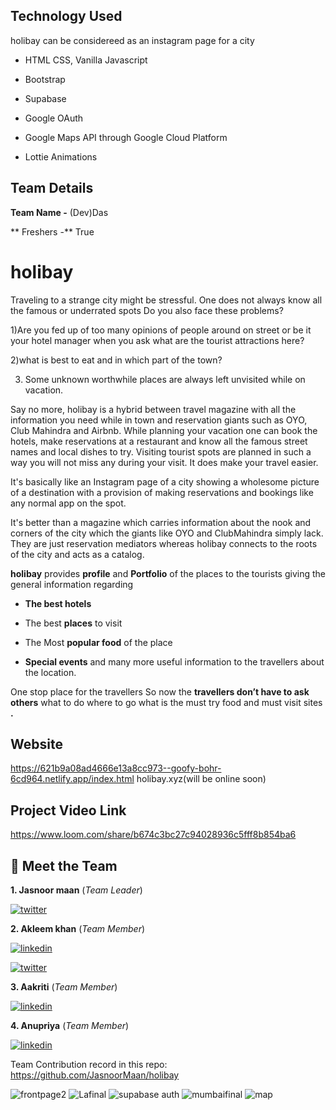 ## Technology Used
holibay can be considereed as an instagram page for a city 

* HTML CSS, Vanilla Javascript
* Bootstrap

* Supabase

* Google OAuth

* Google Maps API through Google Cloud Platform

* Lottie Animations
##  Team Details 
 **Team Name -** (Dev)Das

 ** Freshers -** True  
# holibay
Traveling to a strange city might be stressful. One does not always know all the famous or underrated spots Do you also face these problems?

1)Are you fed up of too many opinions of people around on street or be it your hotel manager when you ask what are the
tourist attractions here?

2)what is best to eat and in which part of the town?

3) Some unknown worthwhile places are always left unvisited while on vacation.


Say no more, holibay is a hybrid between travel magazine with all the information you need while in town and reservation giants such as OYO, Club Mahindra and Airbnb. While planning your vacation one can book the hotels, make reservations at a restaurant and know all the famous street names and local dishes to try. Visiting tourist spots are planned in such a way you will not miss any during your visit. It does make your travel easier.

It's basically like an Instagram page of a city showing a wholesome picture of a destination with a provision of making reservations and bookings like any normal app on the spot.

It's better than a magazine which carries information about the nook and corners of the city which the giants like OYO and ClubMahindra simply lack. They are just reservation mediators whereas holibay connects to the roots of the city and acts as a catalog.

__holibay__ provides  __profile__ and __Portfolio__ of the places to the tourists giving the general information regarding


* __The best hotels__ 

* The best __places__ to visit 

* The Most __popular food__ of the place 

* __Special events__  and many more useful information
   to the travellers about the location.

 One stop place for the travellers
So now the __travellers don’t have to ask others__ what to do where to go what is the must try food and must visit sites __.__ 

## Website ##
https://621b9a08ad4666e13a8cc973--goofy-bohr-6cd964.netlify.app/index.html
holibay.xyz(will be online soon)

## Project Video Link ##
https://www.loom.com/share/b674c3bc27c94028936c5fff8b854ba6


## 🔗 Meet the Team
 **1. Jasnoor maan** (_Team Leader_)



[![twitter](https://img.shields.io/badge/twitter-1DA1F2?style=for-the-badge&logo=twitter&logoColor=white)](https://twitter.com/mxxnJasnoor)


**2. Akleem khan** (_Team Member_)

[![linkedin](https://img.shields.io/badge/linkedin-0A66C2?style=for-the-badge&logo=linkedin&logoColor=white)](https://www.linkedin.com/in/akleem-khan-3a5a51223)

[![twitter](https://img.shields.io/badge/twitter-1DA1F2?style=for-the-badge&logo=twitter&logoColor=white)](https://twitter.com/Akleemk786?t=0Rd9M8oJDdpngjLqR4Jngw&s=08)

**3. Aakriti** (_Team Member_)

[![linkedin](https://img.shields.io/badge/linkedin-0A66C2?style=for-the-badge&logo=linkedin&logoColor=white)](https://www.linkedin.com/in/aakriti-kumra-174241228/)



**4. Anupriya** (_Team Member_)

[![linkedin](https://img.shields.io/badge/linkedin-0A66C2?style=for-the-badge&logo=linkedin&logoColor=white)](https://www.linkedin.com/in/anupriya-715429232)


Team Contribution record in this repo:
 https://github.com/JasnoorMaan/holibay
 
 ![frontpage2](https://user-images.githubusercontent.com/96404014/155899071-089cc42e-5456-4e53-855d-9d026bc341db.png)
![Lafinal](https://user-images.githubusercontent.com/96404014/155899091-4868b84c-c8be-4473-bd58-3ad8d978796b.png)
![supabase auth](https://user-images.githubusercontent.com/96404014/155899096-3b52ad5a-d77a-468c-8916-85194dcd9a87.png)
![mumbaifinal](https://user-images.githubusercontent.com/96404014/155899105-da487f90-b4ba-4dcc-a99b-2bf5c93bc837.png)
 ![map](https://user-images.githubusercontent.com/96404014/155899035-9e0c4646-e9fd-4dac-83ce-42c87dba3ad4.png)

 
